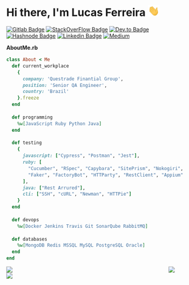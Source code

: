 # Hi there, I'm Lucas Ferreira <img src="https://raw.githubusercontent.com/ABSphreak/ABSphreak/master/gifs/Hi.gif" width="30px"> 

[![Gitlab Badge](https://img.shields.io/badge/gitlab-%2312100E.svg?&style=for-the-badge&logo=gitlab&logoColor=white)](https://gitlab.com/lflucasferreira)
[![StackOverFlow Badge](https://img.shields.io/badge/stackoverflow-%4CA143.svg?&style=for-the-badge&logo=stackoverflow&logoColor=white)](https://stackoverflow.com/users/13920529)
[![Dev.to Badge](https://img.shields.io/badge/dev.to-%2312100E.svg?&style=for-the-badge&logo=dev.to&logoColor=white)](https://dev.to/lflucasferreira)
[![Hashnode Badge](https://img.shields.io/badge/Hashnode-2962FF?style=for-the-badge&logo=hashnode&logoColor=white)](https://lucas.hashnode.dev/)
[![Linkedin Badge](https://img.shields.io/badge/linkedin-%230077B5.svg?&style=for-the-badge&logo=linkedin&logoColor=white)](https://linkedin.com/in/lflucasferreira)
[![Medium](https://img.shields.io/badge/medium-%03a57a.svg?&style=for-the-badge&logo=medium&logoColor=white)](https://medium.com/@lflucasferreira)

**AboutMe.rb**

```ruby
class About < Me
  def current_workplace
    {
      company: 'Questrade Finantial Group',
      position: 'Senior QA Engineer',
      country: 'Brazil'
    }.freeze
  end
  
  def programming
    %w[JavaScript Ruby Python Java]
  end
  
  def testing
    {
      javascript: ["Cypress", "Postman", "Jest"],
      ruby: [
        "Cucumber", "RSpec", "Capybara", "SitePrism", "Nokogiri", 
        "Faker", "FactoryBot", "HTTParty", "RestClient", "Appium"
      ],
      java: ["Rest Arrured"],
      cli: ["SSH", "cURL", "Newman", "HTTPie"]
    }
  end
  
  def devops
    %w[Docker Jenkins Travis Git SonarQube RabbitMQ]
  
  def databases
    %w[MongoDB Redis MSSQL MySQL PostgreSQL Oracle]
  end
end
```

<img width="427px" align="left" src="https://github-readme-stats.vercel.app/api?username=lflucasferreira&theme=dark&show_icons=true&hide=stars,prs&count_private=true" />
<img width="300px" align="left" src="https://github-readme-stats.vercel.app/api/top-langs/?username=lflucasferreira&layout=compact&hide=html&theme=dark" />

![](https://visitor-badge.glitch.me/badge?page_id=lflucasferreira.lflucasferreira)
